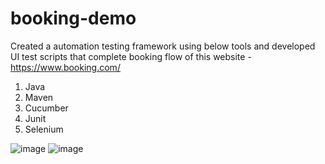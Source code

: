 # booking-demo

Created a automation testing framework using below tools and developed UI test scripts that complete booking flow of this website - https://www.booking.com/
1. Java
2. Maven
3. Cucumber
4. Junit
5. Selenium

![image](https://github.com/Suganya143/booking-demo/assets/121900344/98c2e736-7c6a-46cb-9057-589f7d3a79d7)
![image](https://github.com/Suganya143/booking-demo/assets/121900344/5deee9ad-b8f9-4828-829c-dfc1701c1166)
